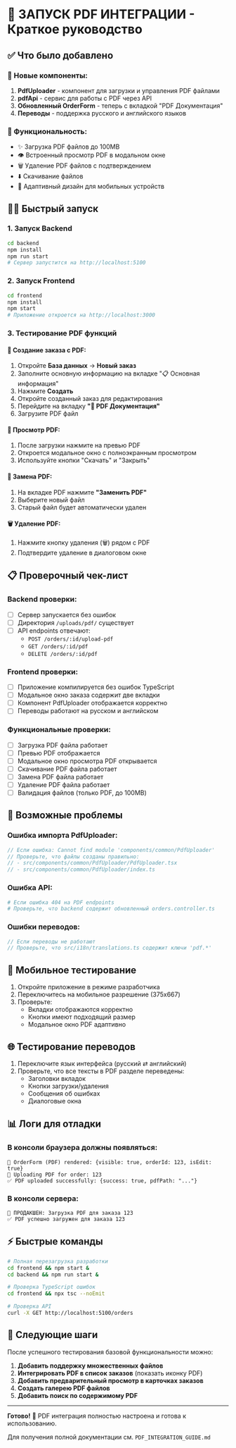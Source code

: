 # 🚀 ЗАПУСК PDF ИНТЕГРАЦИИ - Краткое руководство

## ✅ Что было добавлено

### 📁 Новые компоненты:
1. **PdfUploader** - компонент для загрузки и управления PDF файлами
2. **pdfApi** - сервис для работы с PDF через API
3. **Обновленный OrderForm** - теперь с вкладкой "PDF Документация"
4. **Переводы** - поддержка русского и английского языков

### 🔧 Функциональность:
- ✨ Загрузка PDF файлов до 100MB
- 👁️ Встроенный просмотр PDF в модальном окне
- 🗑️ Удаление PDF файлов с подтверждением
- ⬇️ Скачивание файлов
- 📱 Адаптивный дизайн для мобильных устройств

## 🏃‍♂️ Быстрый запуск

### 1. Запуск Backend
```bash
cd backend
npm install
npm run start
# Сервер запустится на http://localhost:5100
```

### 2. Запуск Frontend
```bash
cd frontend
npm install
npm start
# Приложение откроется на http://localhost:3000
```

### 3. Тестирование PDF функций

#### 📝 Создание заказа с PDF:
1. Откройте **База данных** → **Новый заказ**
2. Заполните основную информацию на вкладке "📋 Основная информация"
3. Нажмите **Создать**
4. Откройте созданный заказ для редактирования
5. Перейдите на вкладку **"📄 PDF Документация"**
6. Загрузите PDF файл

#### 👀 Просмотр PDF:
1. После загрузки нажмите на превью PDF
2. Откроется модальное окно с полноэкранным просмотром
3. Используйте кнопки "Скачать" и "Закрыть"

#### 🔄 Замена PDF:
1. На вкладке PDF нажмите **"Заменить PDF"**
2. Выберите новый файл
3. Старый файл будет автоматически удален

#### 🗑️ Удаление PDF:
1. Нажмите кнопку удаления (🗑️) рядом с PDF
2. Подтвердите удаление в диалоговом окне

## 📋 Проверочный чек-лист

### Backend проверки:
- [ ] Сервер запускается без ошибок
- [ ] Директория `/uploads/pdf/` существует
- [ ] API endpoints отвечают:
  - `POST /orders/:id/upload-pdf`
  - `GET /orders/:id/pdf`
  - `DELETE /orders/:id/pdf`

### Frontend проверки:
- [ ] Приложение компилируется без ошибок TypeScript
- [ ] Модальное окно заказа содержит две вкладки
- [ ] Компонент PdfUploader отображается корректно
- [ ] Переводы работают на русском и английском

### Функциональные проверки:
- [ ] Загрузка PDF файла работает
- [ ] Превью PDF отображается
- [ ] Модальное окно просмотра PDF открывается
- [ ] Скачивание PDF файла работает
- [ ] Замена PDF файла работает
- [ ] Удаление PDF файла работает
- [ ] Валидация файлов (только PDF, до 100MB)

## 🐛 Возможные проблемы

### Ошибка импорта PdfUploader:
```typescript
// Если ошибка: Cannot find module 'components/common/PdfUploader'
// Проверьте, что файлы созданы правильно:
// - src/components/common/PdfUploader/PdfUploader.tsx
// - src/components/common/PdfUploader/index.ts
```

### Ошибка API:
```bash
# Если ошибка 404 на PDF endpoints
# Проверьте, что backend содержит обновленный orders.controller.ts
```

### Ошибки переводов:
```typescript
// Если переводы не работают
// Проверьте, что src/i18n/translations.ts содержит ключи 'pdf.*'
```

## 📱 Мобильное тестирование

1. Откройте приложение в режиме разработчика
2. Переключитесь на мобильное разрешение (375x667)
3. Проверьте:
   - Вкладки отображаются корректно
   - Кнопки имеют подходящий размер
   - Модальное окно PDF адаптивно

## 🌐 Тестирование переводов

1. Переключите язык интерфейса (русский ⇄ английский)
2. Проверьте, что все тексты в PDF разделе переведены:
   - Заголовки вкладок
   - Кнопки загрузки/удаления
   - Сообщения об ошибках
   - Диалоговые окна

## 📊 Логи для отладки

### В консоли браузера должны появляться:
```
🔧 OrderForm (PDF) rendered: {visible: true, orderId: 123, isEdit: true}
📁 Uploading PDF for order: 123
✅ PDF uploaded successfully: {success: true, pdfPath: "..."}
```

### В консоли сервера:
```
📁 ПРОДАКШЕН: Загрузка PDF для заказа 123
✅ PDF успешно загружен для заказа 123
```

## ⚡ Быстрые команды

```bash
# Полная перезагрузка разработки
cd frontend && npm start &
cd backend && npm run start &

# Проверка TypeScript ошибок
cd frontend && npx tsc --noEmit

# Проверка API
curl -X GET http://localhost:5100/orders
```

## 🎯 Следующие шаги

После успешного тестирования базовой функциональности можно:

1. **Добавить поддержку множественных файлов**
2. **Интегрировать PDF в список заказов** (показать иконку PDF)
3. **Добавить предварительный просмотр в карточках заказов**
4. **Создать галерею PDF файлов**
5. **Добавить поиск по содержимому PDF**

---

**Готово!** 🎉 PDF интеграция полностью настроена и готова к использованию.

Для получения полной документации см. `PDF_INTEGRATION_GUIDE.md`
